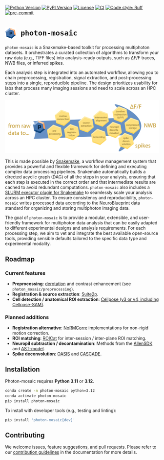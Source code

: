 [![Python Version](https://img.shields.io/pypi/pyversions/photon-mosaic.svg)](https://pypi.org/project/photon-mosaic)
[![PyPI Version](https://img.shields.io/pypi/v/photon-mosaic.svg)](https://pypi.org/project/photon-mosaic)
[![License](https://img.shields.io/badge/License-BSD_3--Clause-orange.svg)](https://opensource.org/licenses/BSD-3-Clause)
[![CI](https://img.shields.io/github/actions/workflow/status/neuroinformatics-unit/photon-mosaic/test_and_deploy.yml?label=CI)](https://github.com/neuroinformatics-unit/photon-mosaic/actions)
[![Code style: Ruff](https://img.shields.io/endpoint?url=https://raw.githubusercontent.com/astral-sh/ruff/main/assets/badge/format.json)](https://github.com/astral-sh/ruff)
[![pre-commit](https://img.shields.io/badge/pre--commit-enabled-brightgreen?logo=pre-commit&logoColor=white)](https://github.com/pre-commit/pre-commit)


# <img src="docs/source/_static/logo.png" alt="photon-mosaic logo" width="36" style="vertical-align: middle; margin-right:8px"> `photon-mosaic`
`photon-mosaic` is a Snakemake-based toolkit for processing multiphoton datasets. It orchestrates a curated collection of algorithms to transform your raw data (e.g., TIFF files) into analysis-ready outputs, such as ΔF/F traces, NWB files, or inferred spikes.

Each analysis step is integrated into an automated workflow, allowing you to chain preprocessing, registration, signal extraction, and post-processing steps into a single, reproducible pipeline. The design prioritizes usability for labs that process many imaging sessions and need to scale across an HPC cluster.

<p align="center">
  <img src="https://raw.githubusercontent.com/neuroinformatics-unit/photon-mosaic/refs/heads/improve-docs/docs/source/_static/pm_illustration1.png" alt="photon-mosaic"/>
</p>

This is made possible by [Snakemake](https://snakemake.readthedocs.io/en/stable/), a workflow management system that provides a powerful and flexible framework for defining and executing complex data processing pipelines. Snakemake automatically builds a directed acyclic graph (DAG) of all the steps in your analysis, ensuring that each step is executed in the correct order and that intermediate results are cached to avoid redundant computations. `photon-mosaic` also includes a [SLURM executor plugin for Snakemake](https://github.com/snakemake/snakemake-executor-plugin-slurm) to seamlessly scale your analysis across an HPC cluster. To ensure consistency and reproducibility, `photon-mosaic` writes processed data according to the [NeuroBlueprint](https://neuroblueprint.neuroinformatics.dev/latest/index.html) data standard for organizing and storing multiphoton imaging data.

The goal of `photon-mosaic` is to provide a modular, extensible, and user-friendly framework for multiphoton data analysis that can be easily adapted to different experimental designs and analysis requirements. For each processing step, we aim to vet and integrate the best available open-source tools, providing sensible defaults tailored to the specific data type and experimental modality.

## Roadmap
### Current features
- **Preprocessing**: [derotation](https://github.com/neuroinformatics-unit/derotation) and contrast enhancement (see `photon_mosaic/preprocessing`).
- **Registration & source extraction**: [Suite2p](https://github.com/MouseLand/suite2p).
- **Cell detection / anatomical ROI extraction**: [Cellpose (v3 or v4, including Cellpose-SAM)](https://github.com/MouseLand/cellpose).

### Planned additions
- **Registration alternative**: [NoRMCorre](https://github.com/flatironinstitute/NoRMCorre) implementations for non-rigid motion correction.
- **ROI matching**: [ROICat](https://github.com/RichieHakim/ROICaT) for inter-session / inter-plane ROI matching.
- **Neuropil subtraction / decontamination**: Methods from the [AllenSDK](https://allensdk.readthedocs.io/en/latest/allensdk.brain_observatory.r_neuropil.html) and [AST-model](https://github.com/znamlab/2p-preprocess).
- **Spike deconvolution**: [OASIS](https://github.com/j-friedrich/OASIS) and [CASCADE](https://github.com/HelmchenLabSoftware/Cascade).

## Installation

Photon-mosaic requires **Python 3.11** or **3.12**.

```bash
conda create -n photon-mosaic python=3.12
conda activate photon-mosaic
pip install photon-mosaic
```

To install with developer tools (e.g., testing and linting):

```bash
pip install 'photon-mosaic[dev]'
```

## Contributing

We welcome issues, feature suggestions, and pull requests. Please refer to our [contribution guidelines](https://photon-mosaic.neuroinformatics.dev/contributing.html) in the documentation for more details.
